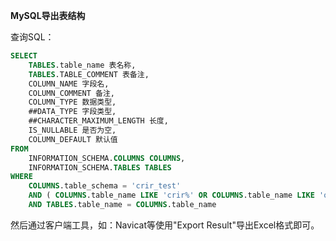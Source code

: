**MySQL导出表结构**



 查询SQL：

```sql
SELECT 
	TABLES.table_name 表名称,
	TABLES.TABLE_COMMENT 表备注,
	COLUMN_NAME 字段名,
	COLUMN_COMMENT 备注,
	COLUMN_TYPE 数据类型,
	##DATA_TYPE 字段类型,
    ##CHARACTER_MAXIMUM_LENGTH 长度,
	IS_NULLABLE 是否为空,
	COLUMN_DEFAULT 默认值 
FROM
	INFORMATION_SCHEMA.COLUMNS COLUMNS,
	INFORMATION_SCHEMA.TABLES TABLES 
WHERE
	COLUMNS.table_schema = 'crir_test' 
	AND ( COLUMNS.table_name LIKE 'crir%' OR COLUMNS.table_name LIKE 'opf%' ) 
	AND TABLES.table_name = COLUMNS.table_name
```

然后通过客户端工具，如：Navicat等使用"Export Result"导出Excel格式即可。
